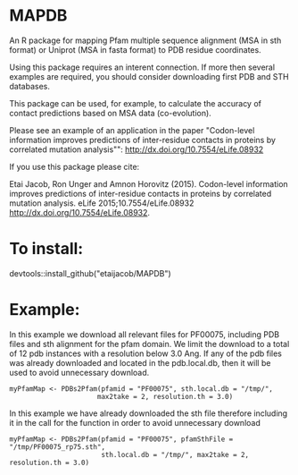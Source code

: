 # MAPDB

An R package for mapping Pfam multiple sequence alignment (MSA in sth format) 
or Uniprot (MSA in fasta format) to PDB residue coordinates.


Using this package requires an interent connection. If more then several examples are required,
you should consider downloading first PDB and STH databases.

This package can be used, for example, to calculate the accuracy of contact predictions based on MSA data (co-evolution).

Please see an example of an application in the paper "Codon-level information improves predictions of inter-residue contacts in proteins by correlated mutation analysis"": http://dx.doi.org/10.7554/eLife.08932 


If you use this package please cite:

Etai Jacob, Ron Unger and Amnon Horovitz (2015). Codon-level information improves predictions of inter-residue contacts in proteins by correlated mutation analysis. eLife 2015;10.7554/eLife.08932 http://dx.doi.org/10.7554/eLife.08932.

# To install:

devtools::install_github("etaijacob/MAPDB")

# Example:

In this example we download all relevant files for PF00075,
including PDB files and sth alignment for the pfam domain.
We limit the download to a total of 12 pdb instances with a resolution below 3.0 Ang.
If any of the pdb files was already downloaded and located in the pdb.local.db,
then it will be used to avoid unnecessary download.
```
myPfamMap <- PDBs2Pfam(pfamid = "PF00075", sth.local.db = "/tmp/",
                      max2take = 2, resolution.th = 3.0)
``` 
In this example we have already downloaded the sth file
therefore including it in the call for the function in order
to avoid unnecessary download

```
myPfamMap <- PDBs2Pfam(pfamid = "PF00075", pfamSthFile = "/tmp/PF00075_rp75.sth",
                       sth.local.db = "/tmp/", max2take = 2, resolution.th = 3.0)
```


